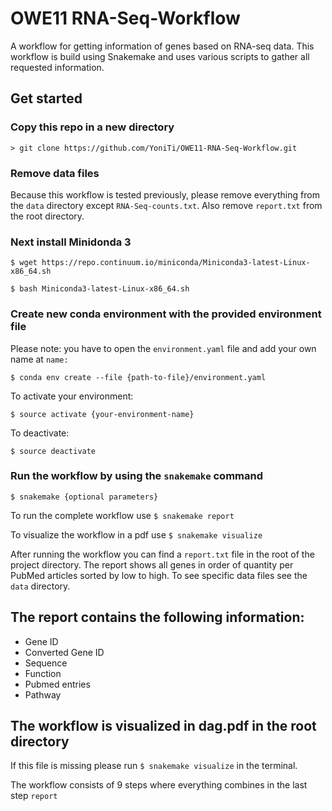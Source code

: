 # OWE11 RNA-Seq-Workflow
A workflow for getting information of genes based on RNA-seq data. This workflow is build using Snakemake and uses various scripts to gather all requested information.

## Get started
### Copy this repo in a new directory
  `> git clone https://github.com/YoniTi/OWE11-RNA-Seq-Workflow.git`

### Remove data files
Because this workflow is tested previously, please remove everything from the `data` directory except `RNA-Seq-counts.txt`. Also remove `report.txt` from the root directory.

### Next install Minidonda 3

  `$ wget https://repo.continuum.io/miniconda/Miniconda3-latest-Linux-x86_64.sh`
    
  `$ bash Miniconda3-latest-Linux-x86_64.sh`

### Create new conda environment with the provided environment file
  Please note: you have to open the `environment.yaml` file and add your own name at `name: `
  
  `$ conda env create --file {path-to-file}/environment.yaml`

  To activate your environment:

  `$ source activate {your-environment-name}`

  To deactivate:

  `$ source deactivate`
  
### Run the workflow by using the `snakemake` command
  
  `$ snakemake {optional parameters}`
  
To run the complete workflow use `$ snakemake report`

To visualize the workflow in a pdf use `$ snakemake visualize`


After running the workflow you can find a `report.txt` file in the root of the project directory.
The report shows all genes in order of quantity per PubMed articles sorted by low to high. To see specific data files see the `data` directory.

## The report contains the following information:
* Gene ID
* Converted Gene ID
* Sequence
* Function
* Pubmed entries
* Pathway


## The workflow is visualized in dag.pdf in the root directory
If this file is missing please run `$ snakemake visualize` in the terminal.

The workflow consists of 9 steps where everything combines in the last step `report`
